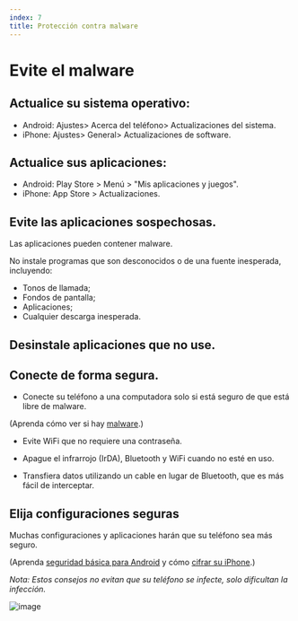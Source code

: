 ```yaml
---
index: 7
title: Protección contra malware
---
```

# Evite el malware

## Actualice su sistema operativo:

*   Android: Ajustes> Acerca del teléfono> Actualizaciones del sistema.
*   iPhone: Ajustes> General> Actualizaciones de software.

## Actualice sus aplicaciones:

*   Android: Play Store > Menú > "Mis aplicaciones y juegos".
*   iPhone: App Store > Actualizaciones.

## Evite las aplicaciones sospechosas.

Las aplicaciones pueden contener malware.

No instale programas que son desconocidos o de una fuente inesperada, incluyendo:

*   Tonos de llamada;
*   Fondos de pantalla;
*   Aplicaciones;
*   Cualquier descarga inesperada.

## Desinstale aplicaciones que no use.

## Conecte de forma segura.

*   Conecte su teléfono a una computadora solo si está seguro de que está libre de malware.

(Aprenda cómo ver si hay [malware](umbrella://information/malware/beginner).)

*   Evite WiFi que no requiere una contraseña.

*   Apague el infrarrojo (IrDA), Bluetooth y WiFi cuando no esté en uso.

*   Transfiera datos utilizando un cable en lugar de Bluetooth, que es más fácil de interceptar.

## Elija configuraciones seguras

Muchas configuraciones y aplicaciones harán que su teléfono sea más seguro.

(Aprenda [seguridad básica para Android](umbrella://tools/other/s_android.md)  y cómo [cifrar su iPhone](umbrella://tools/encryption/s_encrypt-your-iphone.md).)

*Nota: Estos consejos no evitan que su teléfono se infecte, solo dificultan la infección.*

![image](mobile6.png)